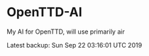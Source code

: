 # OpenTTD-AI
My AI for OpenTTD, will use primarily air

Latest backup: Sun Sep 22 03:16:01 UTC 2019
